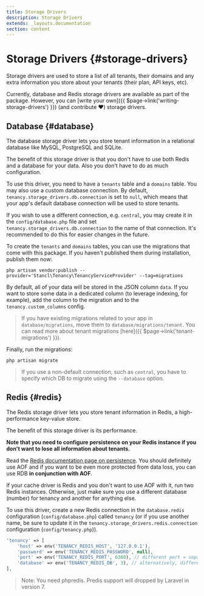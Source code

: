 ```yaml
---
title: Storage Drivers
description: Storage Drivers
extends: _layouts.documentation
section: content
---
```


# Storage Drivers {#storage-drivers}

Storage drivers are used to store a list of all tenants, their domains and any extra information you store about your tenants (their plan, API keys, etc).

Currently, database and Redis storage drivers are available as part of the package. However, you can [write your own]({{ $page->link('writing-storage-drivers') }}) (and contribute ❤️) storage drivers.

## Database {#database}

The database storage driver lets you store tenant information in a relational database like MySQL, PostgreSQL and SQLite.

The benefit of this storage driver is that you don't have to use both Redis and a database for your data. Also you don't have to do as much configuration.

To use this driver, you need to have a `tenants` table and a `domains` table. You may also use a custom database connection. By default, `tenancy.storage_drivers.db.connection` is set to `null`, which means that your app's default database connection will be used to store tenants.

If you wish to use a different connection, e.g. `central`, you may create it in the `config/database.php` file and set `tenancy.storage_drivers.db.connection` to the name of that connection. It's recommended to do this for easier changes in the future.

To create the `tenants` and `domains` tables, you can use the migrations that come with this package. If you haven't published them during installation, publish them now:
```
php artisan vendor:publish --provider='Stancl\Tenancy\TenancyServiceProvider' --tag=migrations
```

By default, all of your data will be stored in the JSON column `data`. If you want to store some data in a dedicated column (to leverage indexing, for example), add the column to the migration and to the `tenancy.custom_columns` config.

> If you have existing migrations related to your app in `database/migrations`, move them to `database/migrations/tenant`. You can read more about tenant migrations [here]({{ $page->link('tenant-migrations') }}).

Finally, run the migrations:
```
php artisan migrate
```

> If you use a non-default connection, such as `central`, you have to specify which DB to migrate using the `--database` option.

## Redis {#redis}

The Redis storage driver lets you store tenant information in Redis, a high-performance key-value store.

The benefit of this storage driver is its performance.

**Note that you need to configure persistence on your Redis instance if you don't want to lose all information about tenants.**

Read the [Redis documentation page on persistence](https://redis.io/topics/persistence). You should definitely use AOF and if you want to be even more protected from data loss, you can use RDB **in conjunction with AOF**.

If your cache driver is Redis and you don't want to use AOF with it, run two Redis instances. Otherwise, just make sure you use a different database (number) for tenancy and another for anything else.

To use this driver, create a new Redis connection in the `database.redis` configuration (`config/database.php`) called `tenancy` (or if you use another name, be sure to update it in the `tenancy.storage_drivers.redis.connection` configuration (`config/tenancy.php`)).

```php
'tenancy' => [
    'host' => env('TENANCY_REDIS_HOST', '127.0.0.1'),
    'password' => env('TENANCY_REDIS_PASSWORD', null),
    'port' => env('TENANCY_REDIS_PORT', 6380), // different port = separate Redis instance
    'database' => env('TENANCY_REDIS_DB', 3), // alternatively, different database number
],
```

> Note: You need phpredis. Predis support will dropped by Laravel in version 7.
